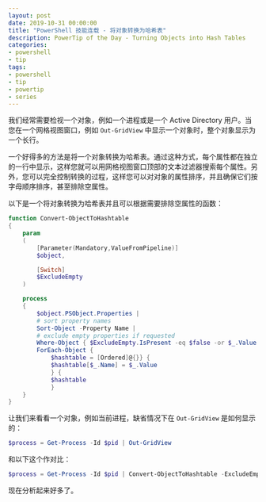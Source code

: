 ```yaml
---
layout: post
date: 2019-10-31 00:00:00
title: "PowerShell 技能连载 - 将对象转换为哈希表"
description: PowerTip of the Day - Turning Objects into Hash Tables
categories:
- powershell
- tip
tags:
- powershell
- tip
- powertip
- series
---
```

我们经常需要检视一个对象，例如一个进程或是一个 Active Directory 用户。当您在一个网格视图窗口，例如 `Out-GridView` 中显示一个对象时，整个对象显示为一个长行。

一个好得多的方法是将一个对象转换为哈希表。通过这种方式，每个属性都在独立的一行中显示，这样您就可以用网格视图窗口顶部的文本过滤器搜索每个属性。另外，您可以完全控制转换的过程，这样您可以对对象的属性排序，并且确保它们按字母顺序排序，甚至排除空属性。

以下是一个将对象转换为哈希表并且可以根据需要排除空属性的函数：

```powershell
function Convert-ObjectToHashtable
{
    param
    (
        [Parameter(Mandatory,ValueFromPipeline)]
        $object,

        [Switch]
        $ExcludeEmpty
    )

    process
    {
        $object.PSObject.Properties |
        # sort property names
        Sort-Object -Property Name |
        # exclude empty properties if requested
        Where-Object { $ExcludeEmpty.IsPresent -eq $false -or $_.Value -ne $null } |
        ForEach-Object {
            $hashtable = [Ordered]@{}} {
            $hashtable[$_.Name] = $_.Value
            } {
            $hashtable
            }
    }
}
```

让我们来看看一个对象，例如当前进程，缺省情况下在 `Out-GridView` 是如何显示的：

```powershell
$process = Get-Process -Id $pid | Out-GridView
```

和以下这个作对比：

```powershell
$process = Get-Process -Id $pid | Convert-ObjectToHashtable -ExcludeEmpty | Out-GridView
```

现在分析起来好多了。

<!--本文国际来源：[Turning Objects into Hash Tables](https://community.idera.com/database-tools/powershell/powertips/b/tips/posts/turning-objects-into-hash-tables-2)-->

